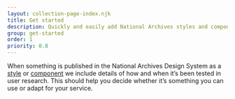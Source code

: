 ```yaml
---
layout: collection-page-index.njk
title: Get started
description: Quickly and easily add National Archives styles and components to your projects.
group: get-started
order: 1
priority: 0.8
---
```


When something is published in the National Archives Design System as a [style](../styles/) or [component](../components/) we include details of how and when it’s been tested in user research. This should help you decide whether it’s something you can use or adapt for your service.
